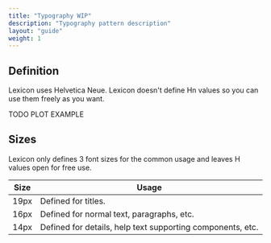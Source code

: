 ```yaml
---
title: "Typography WIP"
description: "Typography pattern description"
layout: "guide"
weight: 1
---
```


## Definition

Lexicon uses Helvetica Neue.
Lexicon doesn't define Hn values so you can use them freely as you want.

TODO PLOT EXAMPLE

## Sizes

Lexicon only defines 3 font sizes for the common usage and leaves H values open for free use.

| Size | Usage |
| ---- | ----- |
| 19px | Defined for titles. |
| 16px | Defined for normal text, paragraphs, etc. |
| 14px | Defined for details, help text supporting components, etc. |
